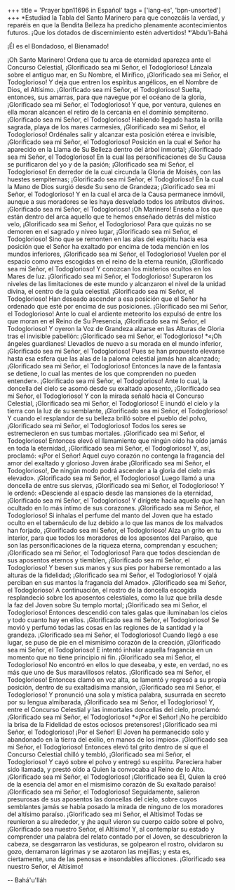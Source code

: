 +++
title = 'Prayer bpn11696 in Español'
tags = ['lang-es', 'bpn-unsorted']
+++
*Estudiad la Tabla del Santo Marinero para que conozcáis la verdad, y reparéis en que la Bendita Belleza ha predicho plenamente acontecimientos futuros. ¡Que los dotados de discernimiento estén advertidos! 
*‘Abdu’l-Bahá
 


¡Él es el Bondadoso, el Bienamado!

¡Oh Santo Marinero! Ordena que tu arca de eternidad aparezca ante el Concurso Celestial,
¡Glorificado sea mi Señor, el Todoglorioso! 
Lánzala sobre el antiguo mar, en Su Nombre, el Mirífico,
¡Glorificado sea mi Señor, el Todoglorioso! 
Y deja que entren los espíritus angélicos, en el Nombre de Dios, el Altísimo.
¡Glorificado sea mi Señor, el Todoglorioso! 
Suelta, entonces, sus amarras, para que navegue por el océano de la gloria,
¡Glorificado sea mi Señor, el Todoglorioso! 
Y que, por ventura, quienes en ella moran alcancen el retiro de la cercanía en el dominio sempiterno.
¡Glorificado sea mi Señor, el Todoglorioso! 
Habiendo llegado hasta la orilla sagrada, playa de los mares carmesíes,
¡Glorificado sea mi Señor, el Todoglorioso! 
Ordénales salir y alcanzar esta posición etérea e invisible,
¡Glorificado sea mi Señor, el Todoglorioso! 
Posición en la cual el Señor ha aparecido en la Llama de Su Belleza dentro del árbol inmortal;
¡Glorificado sea mi Señor, el Todoglorioso! 
En la cual las personificaciones de Su Causa se purificaron del yo y de la pasión;
¡Glorificado sea mi Señor, el Todoglorioso! 
En derredor de la cual circunda la Gloria de Moisés, con las huestes sempiternas;
¡Glorificado sea mi Señor, el Todoglorioso! 
En la cual la Mano de Dios surgió desde Su seno de Grandeza;
¡Glorificado sea mi Señor, el Todoglorioso! 
Y en la cual el arca de la Causa permanece inmóvil, aunque a sus moradores se les haya desvelado todos los atributos divinos.
¡Glorificado sea mi Señor, el Todoglorioso! 
¡Oh Marinero! Enseña a los que están dentro del arca aquello que te hemos enseñado detrás del místico velo,
¡Glorificado sea mi Señor, el Todoglorioso! 
Para que quizás no se demoren en el sagrado y níveo lugar,
¡Glorificado sea mi Señor, el Todoglorioso! 
Sino que se remonten en las alas del espíritu hacia esa posición que el Señor ha exaltado por encima de toda mención en los mundos inferiores,
¡Glorificado sea mi Señor, el Todoglorioso! 
Vuelen por el espacio como aves escogidas en el reino de la eterna reunión,
¡Glorificado sea mi Señor, el Todoglorioso! 
Y conozcan los misterios ocultos en los Mares de luz.
¡Glorificado sea mi Señor, el Todoglorioso! 
Superaron los niveles de las limitaciones de este mundo y alcanzaron el nivel de la unidad divina, el centro de la guía celestial.
¡Glorificado sea mi Señor, el Todoglorioso! 
Han deseado ascender a esa posición que el Señor ha ordenado que esté por encima de sus posiciones.
¡Glorificado sea mi Señor, el Todoglorioso! 
Ante lo cual el ardiente meteorito los expulsó de entre los que moran en el Reino de Su Presencia,
¡Glorificado sea mi Señor, el Todoglorioso! 
Y oyeron la Voz de Grandeza alzarse en las Alturas de Gloria tras el invisible pabellón:
¡Glorificado sea mi Señor, el Todoglorioso! 
*«¡Oh ángeles guardianes! Llevadlos de nuevo a su morada en el mundo inferior,
¡Glorificado sea mi Señor, el Todoglorioso! 
Pues se han propuesto elevarse hasta esa esfera que las alas de la paloma celestial jamás han alcanzado;
¡Glorificado sea mi Señor, el Todoglorioso! 
Entonces la nave de la fantasía se detiene, lo cual las mentes de los que comprenden no pueden entender».
¡Glorificado sea mi Señor, el Todoglorioso! 
Ante lo cual, la doncella del cielo se asomó desde su exaltado aposento,
¡Glorificado sea mi Señor, el Todoglorioso! 
Y con la mirada señaló hacia el Concurso Celestial,
¡Glorificado sea mi Señor, el Todoglorioso! 
E inundó el cielo y la tierra con la luz de su semblante,
¡Glorificado sea mi Señor, el Todoglorioso! 
Y cuando el resplandor de su belleza brilló sobre el pueblo del polvo,
¡Glorificado sea mi Señor, el Todoglorioso! 
Todos los seres se estremecieron en sus tumbas mortales.
¡Glorificado sea mi Señor, el Todoglorioso! 
Entonces elevó el llamamiento que ningún oído ha oído jamás en toda la eternidad,
¡Glorificado sea mi Señor, el Todoglorioso! 
Y, así, proclamó: «¡Por el Señor! Aquel cuyo corazón no contenga la fragancia del amor del exaltado y glorioso Joven árabe
¡Glorificado sea mi Señor, el Todoglorioso!, 
De ningún modo podrá ascender a la gloria del cielo más elevado».
¡Glorificado sea mi Señor, el Todoglorioso! 
Luego llamó a una doncella de entre sus siervas,
¡Glorificado sea mi Señor, el Todoglorioso! 
Y le ordenó: «Desciende al espacio desde las mansiones de la eternidad,
¡Glorificado sea mi Señor, el Todoglorioso! 
Y dirígete hacia aquello que han ocultado en lo más íntimo de sus corazones.
¡Glorificado sea mi Señor, el Todoglorioso! 
Si inhalas el perfume del manto del Joven que ha estado oculto en el tabernáculo de luz debido a lo que las manos de los malvados han forjado,
¡Glorificado sea mi Señor, el Todoglorioso! 
Alza un grito en tu interior, para que todos los moradores de los aposentos del Paraíso, que son las personificaciones de la riqueza eterna, comprendan y escuchen;
¡Glorificado sea mi Señor, el Todoglorioso! 
Para que todos desciendan de sus aposentos eternos y tiemblen,
¡Glorificado sea mi Señor, el Todoglorioso! 
Y besen sus manos y sus pies por haberse remontado a las alturas de la fidelidad;
¡Glorificado sea mi Señor, el Todoglorioso! 
Y ojalá perciban en sus mantos la fragancia del Amado».
¡Glorificado sea mi Señor, el Todoglorioso! 
A continuación, el rostro de la doncella escogida resplandeció sobre los aposentos celestiales, como la luz que brilla desde la faz del Joven sobre Su templo mortal;
¡Glorificado sea mi Señor, el Todoglorioso! 
Entonces descendió con tales galas que iluminaban los cielos y todo cuanto hay en ellos.
¡Glorificado sea mi Señor, el Todoglorioso! 
Se movió y perfumó todas las cosas en las regiones de la santidad y la grandeza.
¡Glorificado sea mi Señor, el Todoglorioso! 
Cuando llegó a ese lugar, se puso de pie en el mismísimo corazón de la creación,
¡Glorificado sea mi Señor, el Todoglorioso! 
E intentó inhalar aquella fragancia en un momento que no tiene principio ni fin.
¡Glorificado sea mi Señor, el Todoglorioso! 
No encontró en ellos lo que deseaba, y este, en verdad, no es más que uno de Sus maravillosos relatos.
¡Glorificado sea mi Señor, el Todoglorioso! 
Entonces clamó en voz alta, se lamentó y regresó a su propia posición, dentro de su exaltadísima mansión,
¡Glorificado sea mi Señor, el Todoglorioso! 
Y pronunció una sola y mística palabra, susurrada en secreto por su lengua almibarada,
¡Glorificado sea mi Señor, el Todoglorioso! 
Y, entre el Concurso Celestial y las inmortales doncellas del cielo, proclamó:
¡Glorificado sea mi Señor, el Todoglorioso! 
*«¡Por el Señor! ¡No he percibido la brisa de la Fidelidad de estos ociosos pretensores!
¡Glorificado sea mi Señor, el Todoglorioso! 
¡Por el Señor! El Joven ha permanecido solo y abandonado en la tierra del exilio, en manos de los impíos».
¡Glorificado sea mi Señor, el Todoglorioso! 
Entonces elevó tal grito dentro de sí que el Concurso Celestial chilló y tembló,
¡Glorificado sea mi Señor, el Todoglorioso! 
Y cayó sobre el polvo y entregó su espíritu. Pareciera haber sido llamada, y prestó oído a Quien la convocaba al Reino de lo Alto.
¡Glorificado sea mi Señor, el Todoglorioso! 
¡Glorificado sea Él, Quien la creó de la esencia del amor en el mismísimo corazón de Su exaltado paraíso!
¡Glorificado sea mi Señor, el Todoglorioso! 
Seguidamente, salieron presurosas de sus aposentos las doncellas del cielo, sobre cuyos semblantes jamás se había posado la mirada de ninguno de los moradores del altísimo paraíso.
¡Glorificado sea mi Señor, el Altísimo! 
Todas se reunieron a su alrededor, y ¡he aquí! vieron su cuerpo caído sobre el polvo,
¡Glorificado sea nuestro Señor, el Altísimo! 
Y, al contemplar su estado y comprender una palabra del relato contado por el Joven, se descubrieron la cabeza, se desgarraron las vestiduras, se golpearon el rostro, olvidaron su gozo, derramaron lágrimas y se azotaron las mejillas; y esta es, ciertamente, una de las penosas e insondables aflicciones.
¡Glorificado sea nuestro Señor, el Altísimo!

-- Bahá'u'lláh

